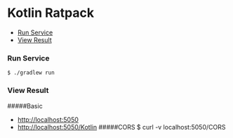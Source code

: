 # Kotlin Ratpack
- [Run Service](#run-service)
- [View Result](#view-result)

### Run Service
    $ ./gradlew run 

### View Result
#####Basic
- [http://localhost:5050](http://localhost:5050)
- [http://localhost:5050/Kotlin](http://localhost:5050/Kotlin)
#####CORS
    $ curl -v localhost:5050/CORS